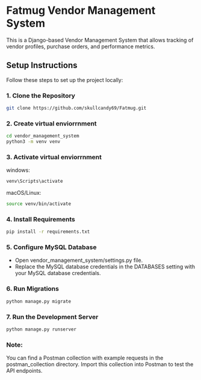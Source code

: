 # Fatmug Vendor Management System

This is a Django-based Vendor Management System that allows tracking of vendor profiles, purchase orders, and performance metrics.

## Setup Instructions

Follow these steps to set up the project locally:

### 1. Clone the Repository

```bash
git clone https://github.com/skullcandy69/Fatmug.git 
```
### 2. Create virtual enviorrnment

```bash
cd vendor_management_system
python3 -m venv venv
```
### 3. Activate virtual enviorrnment
windows:
```bash
venv\Scripts\activate
```
macOS/Linux:
```bash
source venv/bin/activate
```

### 4. Install Requirements
```bash
pip install -r requirements.txt
```


### 5. Configure MySQL Database

- Open vendor_management_system/settings.py file.
- Replace the MySQL database credentials in the DATABASES setting with your MySQL database credentials.

### 6. Run Migrations

```bash
python manage.py migrate
```
### 7. Run the Development Server
```bash
python manage.py runserver
```


### Note:
You can find a Postman collection with example requests in the postman_collection directory. Import this collection into Postman to test the API endpoints.




